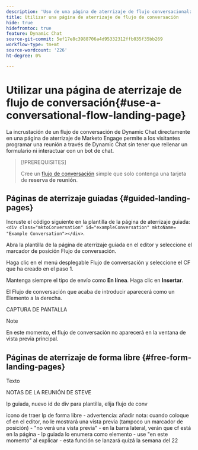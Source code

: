 ```yaml
---
description: 'Uso de una página de aterrizaje de flujo conversacional: documentos de Marketo, documentación del producto'
title: Utilizar una página de aterrizaje de flujo de conversación
hide: true
hidefromtoc: true
feature: Dynamic Chat
source-git-commit: 5ef17e8c3988706a4d95332312ffb035f35bb269
workflow-type: tm+mt
source-wordcount: '226'
ht-degree: 0%

---
```


# Utilizar una página de aterrizaje de flujo de conversación{#use-a-conversational-flow-landing-page}

La incrustación de un flujo de conversación de Dynamic Chat directamente en una página de aterrizaje de Marketo Engage permite a los visitantes programar una reunión a través de Dynamic Chat sin tener que rellenar un formulario ni interactuar con un bot de chat.

>[!PREREQUISITES]
>
>Cree un [flujo de conversación](/help/marketo/product-docs/demand-generation/dynamic-chat/automated-chat/create-a-conversational-flow.md) simple que solo contenga una tarjeta de **reserva de reunión**.

## Páginas de aterrizaje guiadas {#guided-landing-pages}

Incruste el código siguiente en la plantilla de la página de aterrizaje guiada: `<div class="mktoConversation" id="exampleConversation" mktoName= "Example Conversation"></div>`.

Abra la plantilla de la página de aterrizaje guiada en el editor y seleccione el marcador de posición Flujo de conversación.

Haga clic en el menú desplegable Flujo de conversación y seleccione el CF que ha creado en el paso 1.

Mantenga siempre el tipo de envío como **En línea**. Haga clic en **Insertar**.

El Flujo de conversación que acaba de introducir aparecerá como un Elemento a la derecha.

CAPTURA DE PANTALLA

>[!NOTE]
>
>En este momento, el flujo de conversación no aparecerá en la ventana de vista previa principal.

## Páginas de aterrizaje de forma libre {#free-form-landing-pages}

Texto


NOTAS DE LA REUNIÓN DE STEVE

lp guiada, nuevo id de div para plantilla, elija flujo de conv

icono de traer lp de forma libre - advertencia: añadir nota: cuando coloque cf en el editor, no le mostrará una vista previa (tampoco un marcador de posición) - &quot;no verá una vista previa&quot; - en la barra lateral, verán que cf está en la página - lp guiada lo enumera como elemento - use &quot;en este momento&quot; al explicar - esta función se lanzará quizá la semana del 22


